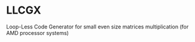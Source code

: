 # LLCGX
Loop-Less Code Generator for small even size matrices multiplication (for AMD processor  systems) 
